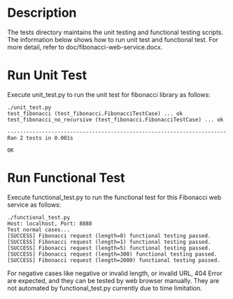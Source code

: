 # Description
The tests directory maintains the unit testing and functional testing scripts. The information below shows how to run unit test and functional test. For more detail, refer to doc/fibonacci-web-service.docx.

# Run Unit Test
Execute unit_test.py to run the unit test for fibonacci library as follows:
```
./unit_test.py
test_fibonacci (test_fibonacci.FibonacciTestCase) ... ok
test_fibonacci_no_recursive (test_fibonacci.FibonacciTestCase) ... ok

----------------------------------------------------------------------
Ran 2 tests in 0.001s

OK
```

# Run Functional Test
Execute functional_test.py to run the functional test for this Fibonacci web service as follows:
```
./functional_test.py
Host: localhost, Port: 8888
Test normal cases...
[SUCCESS] Fibonacci request (length=0) functional testing passed.
[SUCCESS] Fibonacci request (length=1) functional testing passed.
[SUCCESS] Fibonacci request (length=5) functional testing passed.
[SUCCESS] Fibonacci request (length=300) functional testing passed.
[SUCCESS] Fibonacci request (length=2000) functional testing passed.
```
For negative cases like negative or invalid length, or invalid URL, 404 Error are expected, and they can be tested by web browser manually. They are not automated by functional_test.py currently due to time limitation.

